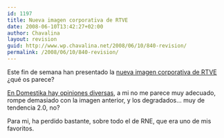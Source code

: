 ```yaml
---
id: 1197
title: Nueva imagen corporativa de RTVE
date: 2008-06-10T13:42:27+02:00
author: Chavalina
layout: revision
guid: http://www.wp.chavalina.net/2008/06/10/840-revision/
permalink: /2008/06/10/840-revision/
---
```

Este fin de semana han presentado la <a href="http://www.rtve.es/noticias/20080607/rtve-presenta-nueva-imagen-corporativa/79590.shtml" target="_blank">nueva imagen corporativa de RTVE</a> &iquest;qué os parece?

<a href="http://www.domestika.org/foros/viewtopic.php?t=69755&#038;postdays=0&#038;postorder=asc&#038;start=15" target="_blank">En Domestika hay opiniones diversas</a>, a mi no me parece muy adecuado, rompe demasiado con la imagen anterior, y los degradados… muy de tendencia 2.0, no?

Para mi, ha perdido bastante, sobre todo el de RNE, que era uno de mis favoritos.
